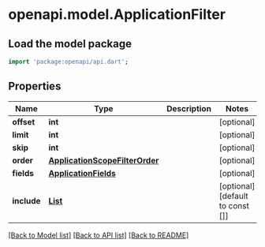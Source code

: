 # openapi.model.ApplicationFilter

## Load the model package
```dart
import 'package:openapi/api.dart';
```

## Properties
Name | Type | Description | Notes
------------ | ------------- | ------------- | -------------
**offset** | **int** |  | [optional] 
**limit** | **int** |  | [optional] 
**skip** | **int** |  | [optional] 
**order** | [**ApplicationScopeFilterOrder**](ApplicationScopeFilterOrder.md) |  | [optional] 
**fields** | [**ApplicationFields**](ApplicationFields.md) |  | [optional] 
**include** | [**List<ApplicationIncludeFilterInner>**](ApplicationIncludeFilterInner.md) |  | [optional] [default to const []]

[[Back to Model list]](../README.md#documentation-for-models) [[Back to API list]](../README.md#documentation-for-api-endpoints) [[Back to README]](../README.md)


